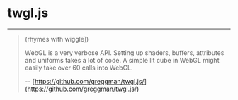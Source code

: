 # twgl.js

---

> (rhymes with wiggle])
>
> WebGL is a very verbose API. Setting up shaders, buffers, attributes and uniforms
> takes a lot of code. A simple lit cube in WebGL might easily take over 60 calls into WebGL.
>
> -- [https://github.com/greggman/twgl.js/](https://github.com/greggman/twgl.js/)

<canvas />
